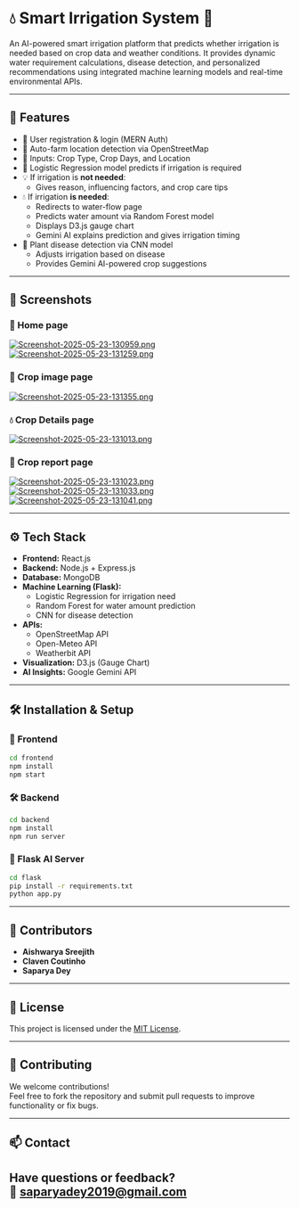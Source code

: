 # 💧 Smart Irrigation System 🌱

An AI-powered smart irrigation platform that predicts whether irrigation is needed based on crop data and weather conditions. It provides dynamic water requirement calculations, disease detection, and personalized recommendations using integrated machine learning models and real-time environmental APIs.

---

## 🚀 Features

- 🔐 User registration & login (MERN Auth)
- 📍 Auto-farm location detection via OpenStreetMap
- 🌿 Inputs: Crop Type, Crop Days, and Location
- 🧠 Logistic Regression model predicts if irrigation is required
- 💡 If irrigation is **not needed**:
  - Gives reason, influencing factors, and crop care tips
- 💧 If irrigation **is needed**:
  - Redirects to water-flow page
  - Predicts water amount via Random Forest model
  - Displays D3.js gauge chart
  - Gemini AI explains prediction and gives irrigation timing
- 🦠 Plant disease detection via CNN model
  - Adjusts irrigation based on disease
  - Provides Gemini AI-powered crop suggestions

---

## 📸 Screenshots

### 🌾 Home page
[![Screenshot-2025-05-23-130959.png](https://i.postimg.cc/NF30ZKw6/Screenshot-2025-05-23-130959.png)](https://postimg.cc/XBg3C7qq)
[![Screenshot-2025-05-23-131259.png](https://i.postimg.cc/TPdP88B4/Screenshot-2025-05-23-131259.png)](https://postimg.cc/JsF8JFrN)


### 🧠 Crop image page
[![Screenshot-2025-05-23-131355.png](https://i.postimg.cc/fkQwB1x5/Screenshot-2025-05-23-131355.png)](https://postimg.cc/T5QMP7NW)


### 💧 Crop Details page
[![Screenshot-2025-05-23-131013.png](https://i.postimg.cc/dQbdb16N/Screenshot-2025-05-23-131013.png)](https://postimg.cc/4n1mtXrp)

### 🦠 Crop report page
[![Screenshot-2025-05-23-131023.png](https://i.postimg.cc/pLZF5BH3/Screenshot-2025-05-23-131023.png)](https://postimg.cc/K11zdB45)
[![Screenshot-2025-05-23-131033.png](https://i.postimg.cc/65h3M5mv/Screenshot-2025-05-23-131033.png)](https://postimg.cc/gnnmJddz)
[![Screenshot-2025-05-23-131041.png](https://i.postimg.cc/y8QNzpB6/Screenshot-2025-05-23-131041.png)](https://postimg.cc/BjF3TgXR)


---

## ⚙️ Tech Stack

- **Frontend:** React.js
- **Backend:** Node.js + Express.js
- **Database:** MongoDB
- **Machine Learning (Flask):**
  - Logistic Regression for irrigation need
  - Random Forest for water amount prediction
  - CNN for disease detection
- **APIs:**
  - OpenStreetMap API
  - Open-Meteo API
  - Weatherbit API
- **Visualization:** D3.js (Gauge Chart)
- **AI Insights:** Google Gemini API

---

## 🛠️ Installation & Setup

### 🔧 Frontend
```bash
cd frontend
npm install
npm start
```

### 🛠️ Backend
```bash
cd backend
npm install
npm run server
```

### 🧠 Flask AI Server
```bash
cd flask
pip install -r requirements.txt
python app.py
```

---

## 👥 Contributors

- **Aishwarya Sreejith**  
- **Claven Coutinho**   
- **Saparya Dey**

---

## 📝 License

This project is licensed under the [MIT License](LICENSE).

---

## 🤝 Contributing

We welcome contributions!  
Feel free to fork the repository and submit pull requests to improve functionality or fix bugs.

---

## 📫 Contact

Have questions or feedback?  
📧 saparyadey2019@gmail.com  
---
